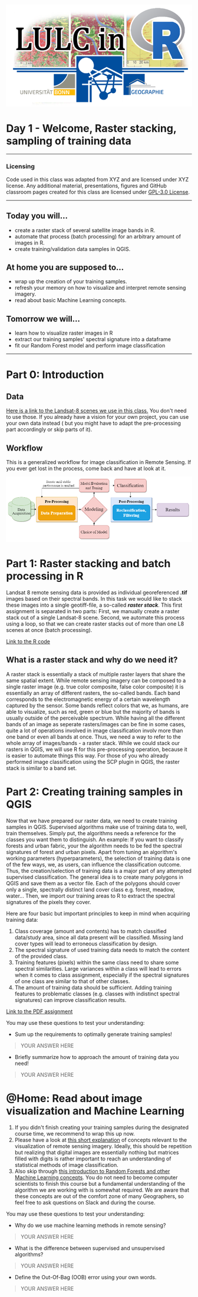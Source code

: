 ![This is an image](./LULCLogo.png)

# Day 1 - Welcome, Raster stacking, sampling of training data

---
### Licensing
Code used in this class was adapted from XYZ and are licensed under XYZ license. Any additional material, presentations, figures and GitHub classroom pages created for this class are licensed under [GPL-3.0 License](./LICENSE). 

---

## Today you will... 

  - create a raster stack of several satellite image bands in R.
  - automate that process (batch processing) for an arbitrary amount of images in R.
  - create training/validation data samples in QGIS. 

## At home you are supposed to...
  - wrap up the creation of your training samples.
  - refresh your memory on how to visualize and interpret remote sensing imagery.
  - read about basic Machine Learning concepts. 
  
## Tomorrow we will...
  - learn how to visualize raster images in R
  - extract our training samples' spectral signature into a dataframe
  - fit our Random Forest model and perform image classification
---

# Part 0: Introduction
## Data
[Here is a link to the Landsat-8 scenes we use in this class.](https://uni-bonn.sciebo.de/s/5JlymrGWAVw20Ze) You don't need to use those. If you already have a vision for your own project, you can use your own data instead ( but you might have to adapt the pre-processing part accordingly or skip parts of it).

## Workflow
This is a generalized workflow for image classification in Remote Sensing. If you ever get lost in the process, come back and have at look at it. 

![This is an image](./classificationworkflow.png)

# Part 1: Raster stacking and batch processing in R
Landsat 8 remote sensing data is provided as individual georeferenced **.tif** images based on their spectral bands. In this task we would like to stack these images into a single geotiff-file, a so-called **_raster stack_**. This first assignment is separated in two parts:
First, we manually create a raster stack out of a single Landsat-8 scene.
Second, we automate this process using a loop, so that we can create raster stacks out of more than one L8 scenes at once (batch processing).

[Link to the R code](./01_01_RasterStacking.R)

## What is a raster stack and why do we need it?

A raster stack is essentially a stack of multiple raster layers that share the same spatial extent. While remote sensing imagery can be composed to a single raster image (e.g. true color composite, false color composite) it is essentially an array of different rasters, the so-called bands. Each band corresponds to the electromagnetic energy of a certain wavelength captured by the sensor. Some bands reflect colors that we, as humans, are able to visualize, such as red, green or blue but the majority of bands is usually outside of the perceivable spectrum. While having all the different bands of an image as seperate rasters/images can be fine in some cases, quite a lot of operations involved in image classification involv more than one band or even all bands at once. Thus, we need a way to refer to the whole array of images/bands - a raster stack. While we could stack our rasters in QGIS, we will use R for this pre-processing operation, because it is easier to automate things this way. For those of you who already performed image classification using the SCP plugin in QGIS, the raster stack is similar to a band set.

# Part 2: Creating training samples in QGIS

Now that we have prepared our raster data, we need to create training samples in QGIS. Supervised algorithms make use of training data to, well, train themselves. Simply put, the algorithms needs a reference for the classes you want them to distinguish. An example: If you want to classify forests and urban fabric, your the algorithm needs to be fed the spectral signatures of forest and urban pixels. Apart from tuning an algorithm's working parameters (hyperparameters), the selection of training data is one of the few ways, we, as users, can influence the classification outcome. Thus, the creation/selection of training data is a major part of any attempted supervised classification. The general idea is to create many polygons in QGIS and save them as a vector file. Each of the polygons should cover only a single, spectrally distinct land cover class e.g. forest, meadow, water... Then, we import our training areas to R to extract the spectral signatures of the pixels they cover. 

Here are four basic but important principles to keep in mind when acquiring training data:
1. Class coverage (amount and contents) has to match classified data/study area, since all data present will be classified. Missing land cover types will lead to erroneous classification by design. 
2. The spectral signature of used training data needs to match the content of the provided class.
3. Training features (pixels) within the same class need to share some spectral similarities. Large  variances  within  a  class  will  lead  to  errors  when  it  comes  to  class  assignment, especially if the spectral signatures of one class are similar to that of other classes.
4. The amount of training data should be sufficient. Adding training features to problematic classes (e.g. classes with indistinct spectral signatures) can improve classification results. 


[Link to the PDF assignment](./01_02_SamplingQGIS.pdf)

You may use these questions to test your understanding:
- Sum up the requirements to optimally generate training samples!

>YOUR ANSWER HERE

- Briefly summarize how to approach the amount of training data you need!

>YOUR ANSWER HERE


# @Home: Read about image visualization and Machine Learning
1. If you didn't finish creating your training samples during the designated course time, we recommend to wrap this up now. 
2. Please have a look at [this short explanation](01_H_ImageVisualization.pdf) of concepts relevant to the visualization of remote sensing imagery. Ideally, this should be  repetition but realizing that digital images are essentially nothing but matrices filled with digits is rather important to reach an understanding of statistical methods of image classification.
3. Also skip through [this introduction to Random Forests and other Machine Learning concepts](01_H_MachineLearningBasics.pdf). You do not need to become computer scientists to finish this course but a fundamental understanding of the algorithm we are working with is somewhat required. We are aware that these concepts are out of the comfort zone of many Geographers, so feel free to ask questions on Slack and during the course.

You may use these questions to test your understanding:
- Why do we use machine learning methods in remote sensing?

>YOUR ANSWER HERE

- What is the difference between supervised and unsupervised algorithms?

>YOUR ANSWER HERE

- Define the Out-Of-Bag (OOB) error using your own words.

>YOUR ANSWER HERE

